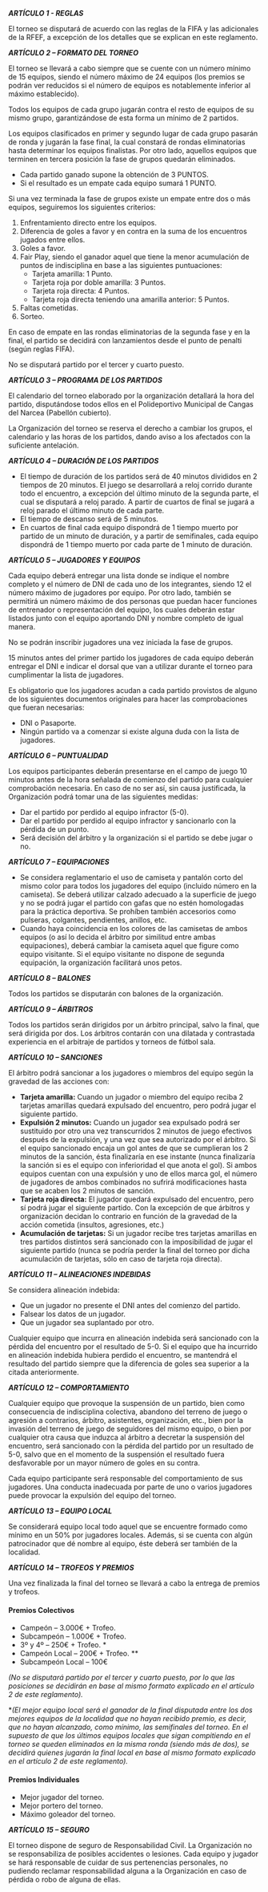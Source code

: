***ARTÍCULO 1 - REGLAS***

El torneo se disputará de acuerdo con las reglas de la FIFA y las adicionales de la RFEF, a excepción de los detalles que se explican en este reglamento.

***ARTÍCULO 2 – FORMATO DEL TORNEO***

El torneo se llevará a cabo siempre que se cuente con un número mínimo de 15 equipos, siendo el número máximo de 24 equipos (los premios se podrán ver reducidos si el número de equipos es notablemente inferior al máximo establecido).

Todos los equipos de cada grupo jugarán contra el resto de equipos de su mismo grupo, garantizándose de esta forma un mínimo de 2 partidos.

Los equipos clasificados en primer y segundo lugar de cada grupo pasarán de ronda y jugarán la fase final, la cual constará de rondas eliminatorias hasta determinar los equipos finalistas. Por otro lado, aquellos equipos que terminen en tercera posición la fase de grupos quedarán eliminados.

-   Cada partido ganado supone la obtención de 3 PUNTOS.
-   Si el resultado es un empate cada equipo sumará 1 PUNTO.

Si una vez terminada la fase de grupos existe un empate entre dos o más equipos, seguiremos los siguientes criterios:

1.  Enfrentamiento directo entre los equipos.
2.  Diferencia de goles a favor y en contra en la suma de los encuentros jugados entre ellos.
3.  Goles a favor.
4.  Fair Play, siendo el ganador aquel que tiene la menor acumulación de puntos de indisciplina en base a las siguientes puntuaciones:
    *   Tarjeta amarilla: 1 Punto.
    *   Tarjeta roja por doble amarilla: 3 Puntos.
    *   Tarjeta roja directa: 4 Puntos.
    *   Tarjeta roja directa teniendo una amarilla anterior: 5 Puntos.
5.  Faltas cometidas.
6.  Sorteo.

En caso de empate en las rondas eliminatorias de la segunda fase y en la final, el partido se decidirá con lanzamientos desde el punto de penalti (según reglas FIFA).

No se disputará partido por el tercer y cuarto puesto.


***ARTÍCULO 3 – PROGRAMA DE LOS PARTIDOS***

El calendario del torneo elaborado por la organización detallará la hora del partido, disputándose todos ellos en el Polideportivo Municipal de Cangas del Narcea (Pabellón cubierto).

La Organización del torneo se reserva el derecho a cambiar los grupos, el calendario y las horas de los partidos, dando aviso a los afectados con la suficiente antelación.


***ARTÍCULO 4 – DURACIÓN DE LOS PARTIDOS***

*   El tiempo de duración de los partidos será de 40 minutos divididos en 2 tiempos de 20 minutos. El juego se desarrollará a reloj corrido durante todo el encuentro, a excepción del último minuto de la segunda parte, el cual se disputará a reloj parado. A partir de cuartos de final se jugará a reloj parado el último minuto de cada parte.
*   El tiempo de descanso será de 5 minutos.
*   En cuartos de final cada equipo dispondrá de 1 tiempo muerto por partido de un minuto de duración, y a partir de semifinales, cada equipo dispondrá de 1 tiempo muerto por cada parte de 1 minuto de duración.


***ARTÍCULO 5 – JUGADORES Y EQUIPOS***

Cada equipo deberá entregar una lista donde se indique el nombre completo y el número de DNI de cada uno de los integrantes, siendo 12 el número máximo de jugadores por equipo. Por otro lado, también se permitirá un número máximo de dos personas que puedan hacer funciones de entrenador o representación del equipo, los cuales deberán estar listados junto con el equipo aportando DNI y nombre completo de igual manera.

No se podrán inscribir jugadores una vez iniciada la fase de grupos.

15 minutos antes del primer partido los jugadores de cada equipo deberán entregar el DNI e indicar el dorsal que van a utilizar durante el torneo para cumplimentar la lista de jugadores.

Es obligatorio que los jugadores acudan a cada partido provistos de alguno de los siguientes documentos originales para hacer las comprobaciones que fueran necesarias:
*   DNI o Pasaporte.
*   Ningún partido va a comenzar si existe alguna duda con la lista de jugadores.

***ARTÍCULO 6 – PUNTUALIDAD***

Los equipos participantes deberán presentarse en el campo de juego 10 minutos antes de la hora señalada de comienzo del partido para cualquier comprobación necesaria. En caso de no ser así, sin causa justificada, la Organización podrá tomar una de las siguientes medidas:
*   Dar el partido por perdido al equipo infractor (5-0).
*   Dar el partido por perdido al equipo infractor y sancionarlo con la pérdida de un punto.
*   Será decisión del árbitro y la organización si el partido se debe jugar o no.


***ARTÍCULO 7 – EQUIPACIONES***

*   Se considera reglamentario el uso de camiseta y pantalón corto del mismo color para todos los jugadores del equipo (incluido número en la camiseta). Se deberá utilizar calzado adecuado a la superficie de juego y no se podrá jugar el partido con gafas que no estén homologadas para la práctica deportiva. Se prohíben también accesorios como pulseras, colgantes, pendientes, anillos, etc.
*   Cuando haya coincidencia en los colores de las camisetas de ambos equipos (o así lo decida el árbitro por similitud entre ambas equipaciones), deberá cambiar la camiseta aquel que figure como equipo visitante. Si el equipo visitante no dispone de segunda equipación, la organización facilitará unos petos.


***ARTÍCULO 8 – BALONES***


Todos los partidos se disputarán con balones de la organización.


***ARTÍCULO 9 – ÁRBITROS***

Todos los partidos serán dirigidos por un árbitro principal, salvo la final, que será dirigida por dos.
Los árbitros contarán con una dilatada y contrastada experiencia en el arbitraje de partidos y torneos de fútbol sala.


***ARTÍCULO 10 – SANCIONES***

El árbitro podrá sancionar a los jugadores o miembros del equipo según la gravedad de las acciones con:
*   **Tarjeta amarilla:** Cuando un jugador o miembro del equipo reciba 2 tarjetas amarillas quedará expulsado del encuentro, pero podrá jugar el siguiente partido.
*   **Expulsión 2 minutos:** Cuando un jugador sea expulsado podrá ser sustituido por otro una vez transcurridos 2 minutos de juego efectivos después de la expulsión, y una vez que sea autorizado por el árbitro. Si el equipo sancionado encaja un gol antes de que se cumplieran los 2 minutos de la sanción, ésta finalizaría en ese instante (nunca finalizaría la sanción si es el equipo con inferioridad el que anota el gol). Si ambos equipos cuentan con una expulsión y uno de ellos marca gol, el número de jugadores de ambos combinados no sufrirá modificaciones hasta que se acaben los 2 minutos de sanción.
*   **Tarjeta roja directa:** El jugador quedará expulsado del encuentro, pero sí podrá jugar el siguiente partido. Con la excepción de que árbitros y organización decidan lo contrario en función de la gravedad de la acción cometida (insultos, agresiones, etc.)
*   **Acumulación de tarjetas:** Si un jugador recibe tres tarjetas amarillas en tres partidos distintos será sancionado con la imposibilidad de jugar el siguiente partido (nunca se podría perder la final del torneo por dicha acumulación de tarjetas, sólo en caso de tarjeta roja directa).

***ARTÍCULO 11 – ALINEACIONES INDEBIDAS***

Se considera alineación indebida:
*   Que un jugador no presente el DNI antes del comienzo del partido.
*   Falsear los datos de un jugador.
*   Que un jugador sea suplantado por otro.

Cualquier equipo que incurra en alineación indebida será sancionado con la pérdida del encuentro por el resultado de 5-0. Si el equipo que ha incurrido en alineación indebida hubiera perdido el encuentro, se mantendrá el resultado del partido siempre que la diferencia de goles sea superior a la citada anteriormente.

***ARTÍCULO 12 – COMPORTAMIENTO***

Cualquier equipo que provoque la suspensión de un partido, bien como consecuencia de indisciplina colectiva, abandono del terreno de juego o agresión a contrarios, árbitro, asistentes, organización, etc., bien por la invasión del terreno de juego de seguidores del mismo equipo, o bien por cualquier otra causa que induzca al árbitro a decretar la suspensión del encuentro, será sancionado con la pérdida del partido por un resultado de 5-0, salvo que en el momento de la suspensión el resultado fuera desfavorable por un mayor número de goles en su contra.

Cada equipo participante será responsable del comportamiento de sus jugadores. Una conducta inadecuada por parte de uno o varios jugadores puede provocar la expulsión del equipo del torneo.

***ARTÍCULO 13 – EQUIPO LOCAL***

Se considerará equipo local todo aquel que se encuentre formado como mínimo en un 50% por jugadores locales. Además, si se cuenta con algún patrocinador que dé nombre al equipo, éste deberá ser también de la localidad.

***ARTÍCULO 14 – TROFEOS Y PREMIOS***

Una vez finalizada la final del torneo se llevará a cabo la entrega de premios y trofeos.

#### Premios Colectivos

*   Campeón – 3.000€ + Trofeo.
*   Subcampeón – 1.000€ + Trofeo.
*   3º y 4º – 250€ + Trofeo. *
*   Campeón Local – 200€ + Trofeo. **
*   Subcampeón Local – 100€


*(No se disputará partido por el tercer y cuarto puesto, por lo que las posiciones se decidirán en base al mismo formato explicado en el artículo 2 de este reglamento).*

**(El mejor equipo local será el ganador de la final disputada entre los dos mejores equipos de la localidad que no hayan recibido premio, es decir, que no hayan alcanzado, como mínimo, las semifinales del torneo. En el supuesto de que los últimos equipos locales que sigan compitiendo en el torneo se queden eliminados en la misma ronda (siendo más de dos), se decidirá quienes jugarán la final local en base al mismo formato explicado en el artículo 2 de este reglamento).*


#### Premios Individuales
*   Mejor jugador del torneo.
*   Mejor portero del torneo.
*   Máximo goleador del torneo.



***ARTÍCULO 15 – SEGURO***

El torneo dispone de seguro de Responsabilidad Civil.
La Organización no se responsabiliza de posibles accidentes o lesiones.
Cada equipo y jugador se hará responsable de cuidar de sus pertenencias personales, no pudiendo reclamar responsabilidad alguna a la Organización en caso de pérdida o robo de alguna de ellas.
